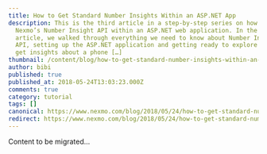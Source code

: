 ```yaml
---
title: How to Get Standard Number Insights Within an ASP.NET App
description: This is the third article in a step-by-step series on how to use
  Nexmo’s Number Insight API within an ASP.NET web application. In the first
  article, we walked through everything we need to know about Number Insight
  API, setting up the ASP.NET application and getting ready to explore how to
  get insights about a phone […]
thumbnail: /content/blog/how-to-get-standard-number-insights-within-an-asp-net-app-dr/Number-Insight-Nexmo-03.png
author: bibi
published: true
published_at: 2018-05-24T13:03:23.000Z
comments: true
category: tutorial
tags: []
canonical: https://www.nexmo.com/blog/2018/05/24/how-to-get-standard-number-insights-within-an-asp-net-app-dr
redirect: https://www.nexmo.com/blog/2018/05/24/how-to-get-standard-number-insights-within-an-asp-net-app-dr
---
```


Content to be migrated...
